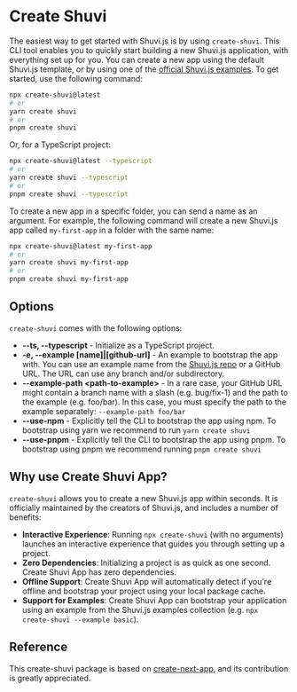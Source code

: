# Create Shuvi

The easiest way to get started with Shuvi.js is by using `create-shuvi`. This CLI tool enables you to quickly start building a new Shuvi.js application, with everything set up for you. You can create a new app using the default Shuvi.js template, or by using one of the [official Shuvi.js examples](https://github.com/shuvijs/shuvi/tree/main/examples). To get started, use the following command:

```bash
npx create-shuvi@latest
# or
yarn create shuvi
# or
pnpm create shuvi
```

Or, for a TypeScript project:

```bash
npx create-shuvi@latest --typescript
# or
yarn create shuvi --typescript
# or
pnpm create shuvi --typescript
```

To create a new app in a specific folder, you can send a name as an argument. For example, the following command will create a new Shuvi.js app called `my-first-app` in a folder with the same name:

```bash
npx create-shuvi@latest my-first-app
# or
yarn create shuvi my-first-app
# or
pnpm create shuvi my-first-app
```

## Options

`create-shuvi` comes with the following options:

- **--ts, --typescript** - Initialize as a TypeScript project.
- **-e, --example [name]|[github-url]** - An example to bootstrap the app with. You can use an example name from the [Shuvi.js repo](https://github.com/shuvijs/shuvi/tree/main/examples) or a GitHub URL. The URL can use any branch and/or subdirectory.
- **--example-path &lt;path-to-example&gt;** - In a rare case, your GitHub URL might contain a branch name with a slash (e.g. bug/fix-1) and the path to the example (e.g. foo/bar). In this case, you must specify the path to the example separately: `--example-path foo/bar`
- **--use-npm** - Explicitly tell the CLI to bootstrap the app using npm. To bootstrap using yarn we recommend to run `yarn create shuvi`
- **--use-pnpm** - Explicitly tell the CLI to bootstrap the app using pnpm. To bootstrap using pnpm we recommend running `pnpm create shuvi`

## Why use Create Shuvi App?

`create-shuvi` allows you to create a new Shuvi.js app within seconds. It is officially maintained by the creators of Shuvi.js, and includes a number of benefits:

- **Interactive Experience**: Running `npx create-shuvi` (with no arguments) launches an interactive experience that guides you through setting up a project.
- **Zero Dependencies**: Initializing a project is as quick as one second. Create Shuvi App has zero dependencies.
- **Offline Support**: Create Shuvi App will automatically detect if you're offline and bootstrap your project using your local package cache.
- **Support for Examples**: Create Shuvi App can bootstrap your application using an example from the Shuvi.js examples collection (e.g. `npx create-shuvi --example basic`).

## Reference

This create-shuvi package is based on [create-next-app](https://github.com/vercel/next.js/tree/canary/packages/create-next-app), and its contribution is greatly appreciated.
